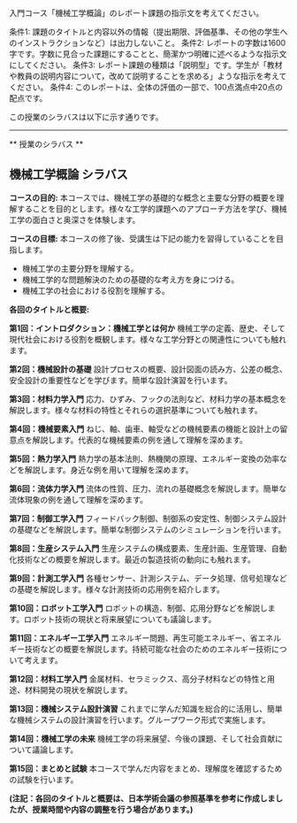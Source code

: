 入門コース「機械工学概論」のレポート課題の指示文を考えてください。

条件1: 課題のタイトルと内容以外の情報（提出期限、評価基準、その他の学生へのインストラクションなど）は出力しないこと。
条件2: レポートの字数は1600字です。字数に見合った課題にすることと、簡潔かつ明確に述べるような指示文にしてください。
条件3: レポート課題の種類は「説明型」です。学生が「教材や教員の説明内容について，改めて説明することを求める」ような指示を考えてください。
条件4: このレポートは、全体の評価の一部で、100点満点中20点の配点です。

この授業のシラバスは以下に示す通りです。

---------------------------------------
** 授業のシラバス **
## 機械工学概論 シラバス

**コースの目的:** 本コースでは、機械工学の基礎的な概念と主要な分野の概要を理解することを目的とします。様々な工学的課題へのアプローチ方法を学び、機械工学の面白さと奥深さを体験します。

**コースの目標:**  本コースの修了後、受講生は下記の能力を習得していることを目指します。
* 機械工学の主要分野を理解する。
* 機械工学的な問題解決のための基礎的な考え方を身につける。
* 機械工学の社会における役割を理解する。


**各回のタイトルと概要:**

**第1回：イントロダクション：機械工学とは何か**
機械工学の定義、歴史、そして現代社会における役割を概観します。様々な工学分野との関連性についても触れます。

**第2回：機械設計の基礎**
設計プロセスの概要、設計図面の読み方、公差の概念、安全設計の重要性などを学びます。簡単な設計演習を行います。

**第3回：材料力学入門**
応力、ひずみ、フックの法則など、材料力学の基本概念を解説します。様々な材料の特性とそれらの選択基準についても触れます。

**第4回：機械要素入門**
ねじ、軸、歯車、軸受などの機械要素の機能と設計上の留意点を解説します。代表的な機械要素の例を通して理解を深めます。

**第5回：熱力学入門**
熱力学の基本法則、熱機関の原理、エネルギー変換の効率などを解説します。身近な例を用いて理解を深めます。

**第6回：流体力学入門**
流体の性質、圧力、流れの基礎概念を解説します。簡単な流体現象の例を通して理解を深めます。

**第7回：制御工学入門**
フィードバック制御、制御系の安定性、制御システム設計の基礎などを解説します。簡単な制御システムのシミュレーションを行います。

**第8回：生産システム入門**
生産システムの構成要素、生産計画、生産管理、自動化技術などの概要を解説します。最近の製造技術の動向にも触れます。

**第9回：計測工学入門**
各種センサー、計測システム、データ処理、信号処理などの基礎を解説します。様々な計測技術の応用例を紹介します。

**第10回：ロボット工学入門**
ロボットの構造、制御、応用分野などを解説します。ロボット技術の現状と将来展望についても議論します。

**第11回：エネルギー工学入門**
エネルギー問題、再生可能エネルギー、省エネルギー技術などの概要を解説します。持続可能な社会のためのエネルギー技術について考えます。

**第12回：材料工学入門**
金属材料、セラミックス、高分子材料などの特性と用途、材料開発の現状を解説します。

**第13回：機械システム設計演習**
これまでに学んだ知識を総合的に活用し、簡単な機械システムの設計演習を行います。グループワーク形式で実施します。

**第14回：機械工学の未来**
機械工学の将来展望、今後の課題、そして社会貢献について議論します。

**第15回：まとめと試験**
本コースで学んだ内容をまとめ、理解度を確認するための試験を行います。


**(注記：各回のタイトルと概要は、日本学術会議の参照基準を参考に作成しましたが、授業時間や内容の調整を行う場合があります。)**
